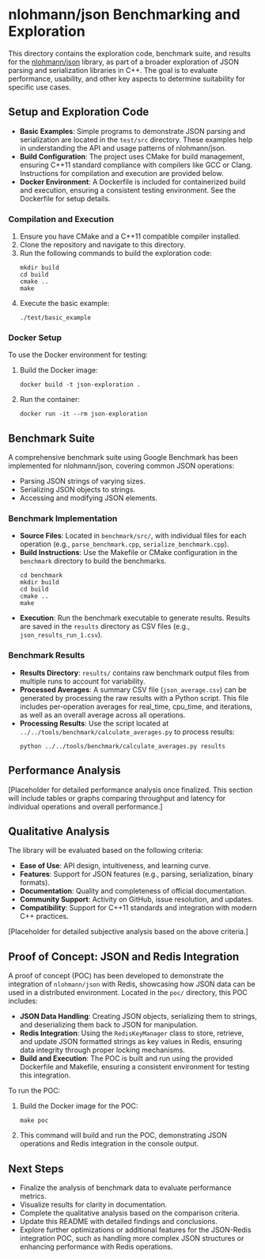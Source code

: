 # nlohmann/json Benchmarking and Exploration

This directory contains the exploration code, benchmark suite, and results for the [nlohmann/json](https://github.com/nlohmann/json) library, as part of a broader exploration of JSON parsing and serialization libraries in C++. The goal is to evaluate performance, usability, and other key aspects to determine suitability for specific use cases.

## Setup and Exploration Code
- **Basic Examples**: Simple programs to demonstrate JSON parsing and serialization are located in the `test/src` directory. These examples help in understanding the API and usage patterns of nlohmann/json.
- **Build Configuration**: The project uses CMake for build management, ensuring C++11 standard compliance with compilers like GCC or Clang. Instructions for compilation and execution are provided below.
- **Docker Environment**: A Dockerfile is included for containerized build and execution, ensuring a consistent testing environment. See the Dockerfile for setup details.

### Compilation and Execution
1. Ensure you have CMake and a C++11 compatible compiler installed.
2. Clone the repository and navigate to this directory.
3. Run the following commands to build the exploration code:
   ```
   mkdir build
   cd build
   cmake ..
   make
   ```
4. Execute the basic example:
   ```
   ./test/basic_example
   ```

### Docker Setup
To use the Docker environment for testing:
1. Build the Docker image:
   ```
   docker build -t json-exploration .
   ```
2. Run the container:
   ```
   docker run -it --rm json-exploration
   ```

## Benchmark Suite
A comprehensive benchmark suite using Google Benchmark has been implemented for nlohmann/json, covering common JSON operations:
- Parsing JSON strings of varying sizes.
- Serializing JSON objects to strings.
- Accessing and modifying JSON elements.

### Benchmark Implementation
- **Source Files**: Located in `benchmark/src/`, with individual files for each operation (e.g., `parse_benchmark.cpp`, `serialize_benchmark.cpp`).
- **Build Instructions**: Use the Makefile or CMake configuration in the `benchmark` directory to build the benchmarks.
  ```
  cd benchmark
  mkdir build
  cd build
  cmake ..
  make
  ```
- **Execution**: Run the benchmark executable to generate results. Results are saved in the `results` directory as CSV files (e.g., `json_results_run_1.csv`).

### Benchmark Results
- **Results Directory**: `results/` contains raw benchmark output files from multiple runs to account for variability.
- **Processed Averages**: A summary CSV file (`json_average.csv`) can be generated by processing the raw results with a Python script. This file includes per-operation averages for real_time, cpu_time, and iterations, as well as an overall average across all operations.
- **Processing Results**: Use the script located at `../../tools/benchmark/calculate_averages.py` to process results:
  ```
  python ../../tools/benchmark/calculate_averages.py results
  ```

## Performance Analysis
[Placeholder for detailed performance analysis once finalized. This section will include tables or graphs comparing throughput and latency for individual operations and overall performance.]

## Qualitative Analysis
The library will be evaluated based on the following criteria:
- **Ease of Use**: API design, intuitiveness, and learning curve.
- **Features**: Support for JSON features (e.g., parsing, serialization, binary formats).
- **Documentation**: Quality and completeness of official documentation.
- **Community Support**: Activity on GitHub, issue resolution, and updates.
- **Compatibility**: Support for C++11 standards and integration with modern C++ practices.

[Placeholder for detailed subjective analysis based on the above criteria.]

## Proof of Concept: JSON and Redis Integration
A proof of concept (POC) has been developed to demonstrate the integration of `nlohmann/json` with Redis, showcasing how JSON data can be used in a distributed environment. Located in the `poc/` directory, this POC includes:
- **JSON Data Handling**: Creating JSON objects, serializing them to strings, and deserializing them back to JSON for manipulation.
- **Redis Integration**: Using the `RedisKeyManager` class to store, retrieve, and update JSON formatted strings as key values in Redis, ensuring data integrity through proper locking mechanisms.
- **Build and Execution**: The POC is built and run using the provided Dockerfile and Makefile, ensuring a consistent environment for testing this integration.

To run the POC:
1. Build the Docker image for the POC:
   ```
   make poc
   ```
2. This command will build and run the POC, demonstrating JSON operations and Redis integration in the console output.

## Next Steps
- Finalize the analysis of benchmark data to evaluate performance metrics.
- Visualize results for clarity in documentation.
- Complete the qualitative analysis based on the comparison criteria.
- Update this README with detailed findings and conclusions.
- Explore further optimizations or additional features for the JSON-Redis integration POC, such as handling more complex JSON structures or enhancing performance with Redis operations.
